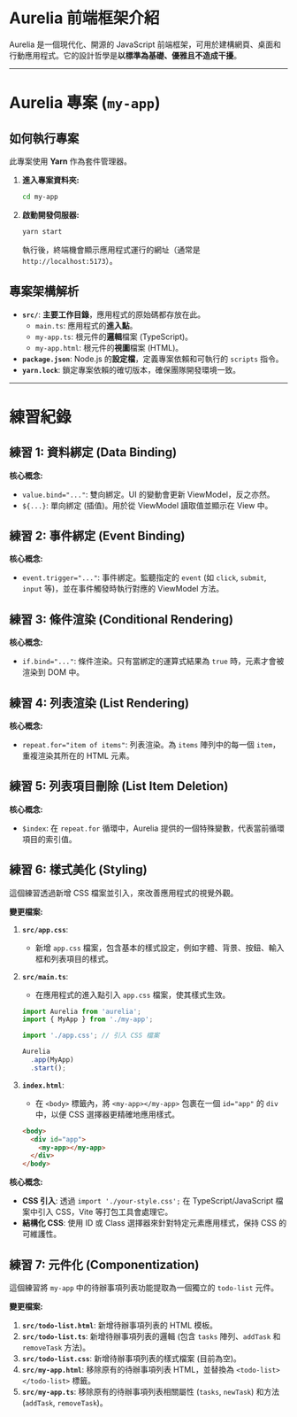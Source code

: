# Aurelia 前端框架介紹

Aurelia 是一個現代化、開源的 JavaScript 前端框架，可用於建構網頁、桌面和行動應用程式。它的設計哲學是**以標準為基礎、優雅且不造成干擾**。

---

# Aurelia 專案 (`my-app`)

## 如何執行專案

此專案使用 **Yarn** 作為套件管理器。

1.  **進入專案資料夾:**
    ```bash
    cd my-app
    ```

2.  **啟動開發伺服器:**
    ```bash
    yarn start
    ```
    執行後，終端機會顯示應用程式運行的網址（通常是 `http://localhost:5173`）。

## 專案架構解析

*   **`src/`**: **主要工作目錄**，應用程式的原始碼都存放在此。
    *   `main.ts`: 應用程式的**進入點**。
    *   `my-app.ts`: 根元件的**邏輯**檔案 (TypeScript)。
    *   `my-app.html`: 根元件的**視圖**檔案 (HTML)。
*   **`package.json`**: Node.js 的**設定檔**，定義專案依賴和可執行的 `scripts` 指令。
*   **`yarn.lock`**: 鎖定專案依賴的確切版本，確保團隊開發環境一致。

---

# 練習紀錄

## 練習 1: 資料綁定 (Data Binding)

**核心概念:**
*   `value.bind="..."`: 雙向綁定。UI 的變動會更新 ViewModel，反之亦然。
*   `${...}`: 單向綁定 (插值)。用於從 ViewModel 讀取值並顯示在 View 中。

## 練習 2: 事件綁定 (Event Binding)

**核心概念:**
*   `event.trigger="..."`: 事件綁定。監聽指定的 `event` (如 `click`, `submit`, `input` 等)，並在事件觸發時執行對應的 ViewModel 方法。

## 練習 3: 條件渲染 (Conditional Rendering)

**核心概念:**
*   `if.bind="..."`: 條件渲染。只有當綁定的運算式結果為 `true` 時，元素才會被渲染到 DOM 中。

## 練習 4: 列表渲染 (List Rendering)

**核心概念:**
*   `repeat.for="item of items"`: 列表渲染。為 `items` 陣列中的每一個 `item`，重複渲染其所在的 HTML 元素。

## 練習 5: 列表項目刪除 (List Item Deletion)

**核心概念:**
*   `$index`: 在 `repeat.for` 循環中，Aurelia 提供的一個特殊變數，代表當前循環項目的索引值。

## 練習 6: 樣式美化 (Styling)

這個練習透過新增 CSS 檔案並引入，來改善應用程式的視覺外觀。

**變更檔案:**
1.  **`src/app.css`**: 
    *   新增 `app.css` 檔案，包含基本的樣式設定，例如字體、背景、按鈕、輸入框和列表項目的樣式。

2.  **`src/main.ts`**: 
    *   在應用程式的進入點引入 `app.css` 檔案，使其樣式生效。
    ```typescript
    import Aurelia from 'aurelia';
    import { MyApp } from './my-app';

    import './app.css'; // 引入 CSS 檔案

    Aurelia
      .app(MyApp)
      .start();
    ```

3.  **`index.html`**: 
    *   在 `<body>` 標籤內，將 `<my-app></my-app>` 包裹在一個 `id="app"` 的 `div` 中，以便 CSS 選擇器更精確地應用樣式。
    ```html
    <body>
      <div id="app">
        <my-app></my-app>
      </div>
    </body>
    ```

**核心概念:**
*   **CSS 引入**: 透過 `import './your-style.css';` 在 TypeScript/JavaScript 檔案中引入 CSS，Vite 等打包工具會處理它。
*   **結構化 CSS**: 使用 ID 或 Class 選擇器來針對特定元素應用樣式，保持 CSS 的可維護性。

## 練習 7: 元件化 (Componentization)

這個練習將 `my-app` 中的待辦事項列表功能提取為一個獨立的 `todo-list` 元件。

**變更檔案:**
1.  **`src/todo-list.html`**: 新增待辦事項列表的 HTML 模板。
2.  **`src/todo-list.ts`**: 新增待辦事項列表的邏輯 (包含 `tasks` 陣列、`addTask` 和 `removeTask` 方法)。
3.  **`src/todo-list.css`**: 新增待辦事項列表的樣式檔案 (目前為空)。
4.  **`src/my-app.html`**: 移除原有的待辦事項列表 HTML，並替換為 `<todo-list></todo-list>` 標籤。
5.  **`src/my-app.ts`**: 移除原有的待辦事項列表相關屬性 (`tasks`, `newTask`) 和方法 (`addTask`, `removeTask`)。

